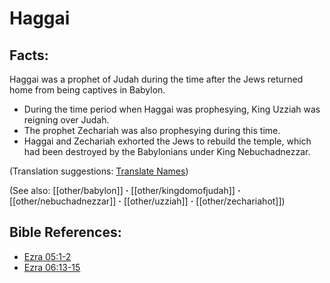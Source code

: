 # Haggai #

## Facts: ##

Haggai was a prophet of Judah during the time after the Jews returned home from being captives in Babylon.

* During the time period when Haggai was prophesying, King Uzziah was reigning over Judah.
* The prophet Zechariah was also prophesying during this time.
* Haggai and Zechariah exhorted the Jews to rebuild the temple, which had been destroyed by the Babylonians under King Nebuchadnezzar.

(Translation suggestions: [Translate Names](en/ta-vol1/translate/man/translate-names))

(See also: [[other/babylon]] **·** [[other/kingdomofjudah]] **·** [[other/nebuchadnezzar]] **·** [[other/uzziah]] **·** [[other/zechariahot]])

## Bible References: ##

* [Ezra 05:1-2](en/tn/ezr/help/05/01)
* [Ezra 06:13-15](en/tn/ezr/help/06/13)